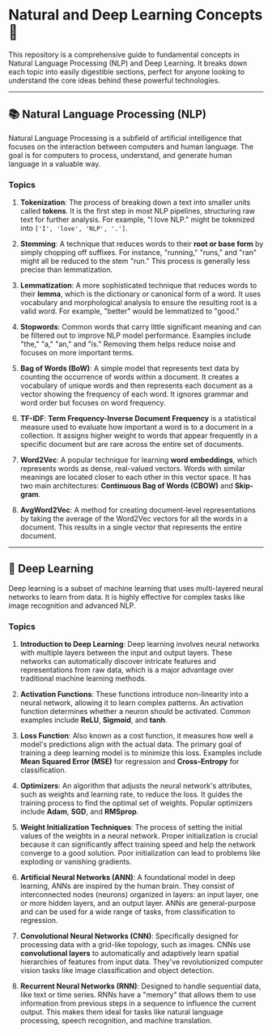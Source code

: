 # Natural and Deep Learning Concepts 🧠

This repository is a comprehensive guide to fundamental concepts in Natural Language Processing (NLP) and Deep Learning. It breaks down each topic into easily digestible sections, perfect for anyone looking to understand the core ideas behind these powerful technologies.

---

## 📚 Natural Language Processing (NLP)

Natural Language Processing is a subfield of artificial intelligence that focuses on the interaction between computers and human language. The goal is for computers to process, understand, and generate human language in a valuable way.

### Topics

1.  **Tokenization**: The process of breaking down a text into smaller units called **tokens**. It is the first step in most NLP pipelines, structuring raw text for further analysis. For example, "I love NLP." might be tokenized into `['I', 'love', 'NLP', '.']`.

2.  **Stemming**: A technique that reduces words to their **root or base form** by simply chopping off suffixes. For instance, "running," "runs," and "ran" might all be reduced to the stem "run." This process is generally less precise than lemmatization.

3.  **Lemmatization**: A more sophisticated technique that reduces words to their **lemma**, which is the dictionary or canonical form of a word. It uses vocabulary and morphological analysis to ensure the resulting root is a valid word. For example, "better" would be lemmatized to "good."

4.  **Stopwords**: Common words that carry little significant meaning and can be filtered out to improve NLP model performance. Examples include "the," "a," "an," and "is." Removing them helps reduce noise and focuses on more important terms.

5.  **Bag of Words (BoW)**: A simple model that represents text data by counting the occurrence of words within a document. It creates a vocabulary of unique words and then represents each document as a vector showing the frequency of each word. It ignores grammar and word order but focuses on word frequency.

6.  **TF-IDF**: **Term Frequency-Inverse Document Frequency** is a statistical measure used to evaluate how important a word is to a document in a collection. It assigns higher weight to words that appear frequently in a specific document but are rare across the entire set of documents.

7.  **Word2Vec**: A popular technique for learning **word embeddings**, which represents words as dense, real-valued vectors. Words with similar meanings are located closer to each other in this vector space. It has two main architectures: **Continuous Bag of Words (CBOW)** and **Skip-gram**.

8.  **AvgWord2Vec**: A method for creating document-level representations by taking the average of the Word2Vec vectors for all the words in a document. This results in a single vector that represents the entire document.

---

## 🤖 Deep Learning

Deep learning is a subset of machine learning that uses multi-layered neural networks to learn from data. It is highly effective for complex tasks like image recognition and advanced NLP.

### Topics

1.  **Introduction to Deep Learning**: Deep learning involves neural networks with multiple layers between the input and output layers. These networks can automatically discover intricate features and representations from raw data, which is a major advantage over traditional machine learning methods.

2.  **Activation Functions**: These functions introduce non-linearity into a neural network, allowing it to learn complex patterns. An activation function determines whether a neuron should be activated. Common examples include **ReLU**, **Sigmoid**, and **tanh**.

3.  **Loss Function**: Also known as a cost function, it measures how well a model's predictions align with the actual data. The primary goal of training a deep learning model is to minimize this loss. Examples include **Mean Squared Error (MSE)** for regression and **Cross-Entropy** for classification.

4.  **Optimizers**: An algorithm that adjusts the neural network's attributes, such as weights and learning rate, to reduce the loss. It guides the training process to find the optimal set of weights. Popular optimizers include **Adam**, **SGD**, and **RMSprop**.

5.  **Weight Initialization Techniques**: The process of setting the initial values of the weights in a neural network. Proper initialization is crucial because it can significantly affect training speed and help the network converge to a good solution. Poor initialization can lead to problems like exploding or vanishing gradients.

6.  **Artificial Neural Networks (ANN)**: A foundational model in deep learning, ANNs are inspired by the human brain. They consist of interconnected nodes (neurons) organized in layers: an input layer, one or more hidden layers, and an output layer. ANNs are general-purpose and can be used for a wide range of tasks, from classification to regression.

7.  **Convolutional Neural Networks (CNN)**: Specifically designed for processing data with a grid-like topology, such as images. CNNs use **convolutional layers** to automatically and adaptively learn spatial hierarchies of features from input data. They've revolutionized computer vision tasks like image classification and object detection. 

8.  **Recurrent Neural Networks (RNN)**: Designed to handle sequential data, like text or time series. RNNs have a "memory" that allows them to use information from previous steps in a sequence to influence the current output. This makes them ideal for tasks like natural language processing, speech recognition, and machine translation. 